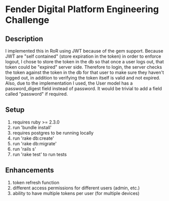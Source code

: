 # Fender Digital Platform Engineering Challenge

## Description

I implemented this in RoR using JWT because of the gem support.  Because JWT are "self contained" (store expiration in the token) in order to enforce logout, I chose to store the token in the db so that once a user logs out, that token could be "expired" server side.  Therefore to login, the server checks the token against the token in the db for that user to make sure they haven't logged out, in addition to verifying the token itself is valid and not expired.  Also, due to the implementation I used, the User model has a password_digest field instead of password.  It would be trivial to add a field called "password" if required.

## Setup

1. requires ruby >= 2.3.0
2. run 'bundle install'
3. requires postgres to be running locally
4. run 'rake db:create'
5. run 'rake db:migrate'
6. run 'rails s'
7. run 'rake test' to run tests

## Enhancements

1. token refresh function
2. different access permissions for different users (admin, etc.)
3. ability to have multiple tokens per user (for multiple devices)